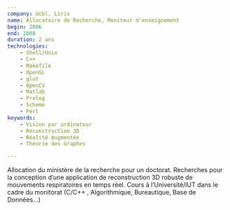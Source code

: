 ```yaml
---
company: Ucbl, Liris
name: Allocataire de Recherche, Moniteur d'enseignement
begin: 2006
end: 2008
duration: 2 ans
technologies:
    - Shell/Unix
    - C++
    - Makefile
    - OpenGL
    - glut
    - OpenCV
    - Matlab
    - Prolog
    - Scheme
    - Perl
keywords:
    - Vision par ordinateur
    - Reconstruction 3D
    - Réalité Augmentée
    - Théorie des Graphes

---
```


Allocation du ministère de la recherche pour un doctorat. Recherches pour la conception
d’une application de reconstruction 3D robuste de mouvements respiratoires en temps réel.
Cours à l’Université/IUT dans le cadre du monitorat (C/C++ , Algorithmique, Bureautique,
Base de Données...)